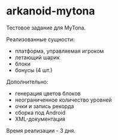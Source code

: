 # arkanoid-mytona
 
Тестовое задание для MyTona.

Реализованные сущности:

 * платформа, управляемая игроком
 * летающий шарик
 * блоки
 * бонусы (4 шт.)

 Дополнительно:

 * генерация цветов блоков
 * неограниченное количество уровней
 * очки и запись рекорда
 * сборка под Android
 * XML-документация

Время реализации - 3 дня.